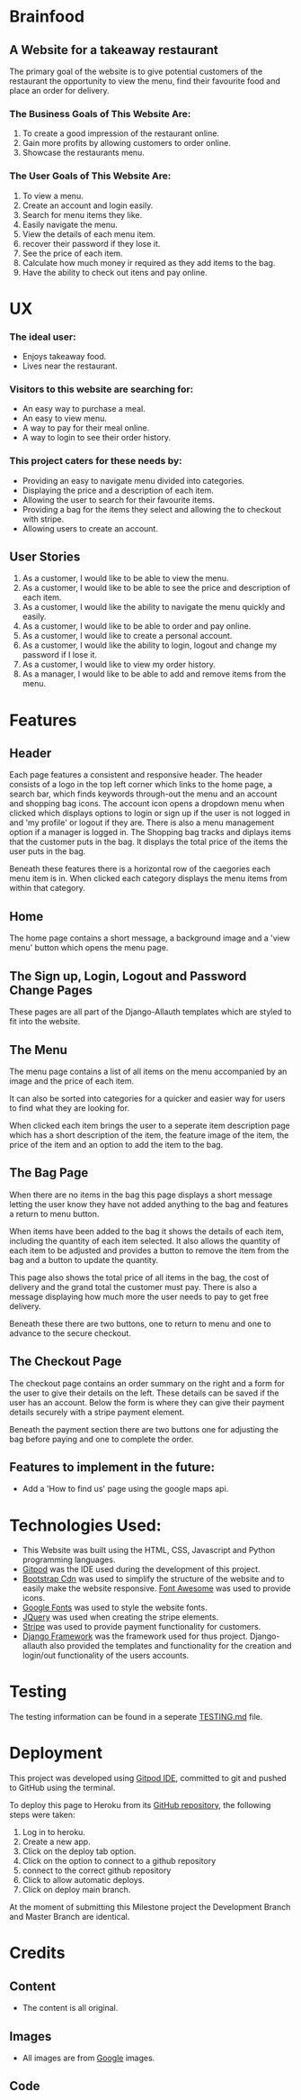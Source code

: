 # Brainfood
## A Website for a takeaway restaurant 


The primary goal of the website is to give potential customers of the restaurant the opportunity to view the menu, find their favourite food and place an order for delivery.

 ### The Business Goals of This Website Are: 
 1. To create a good impression of the restaurant online.
 2. Gain more profits by allowing customers to order online.
 3. Showcase the restaurants menu.

 ### The User Goals of This Website Are:
 1. To view a menu.
 2. Create an account and login easily.
 3. Search for menu items they like.
 4. Easily navigate the menu.
 5. View the details of each menu item.
 6. recover their password if they lose it.
 7. See the price of each item.
 8. Calculate how much money ir required as they add items to the bag.
 9. Have the ability to check out itens and pay online.
 

 # UX
 ### The ideal user:
 * Enjoys takeaway food.
 * Lives near the restaurant.

 ### Visitors to this website are searching for:
 * An easy way to purchase a meal.
 * An easy to view menu.
 * A way to pay for their meal online.
 * A way to login to see their order history.

 ### This project caters for these needs by:
 * Providing an easy to navigate menu divided into categories.
 * Displaying the price and a description of each item.
 * Allowing the user to search for their favourite items.
 * Providing a bag for the items they select and allowing the to checkout with stripe.
 * Allowing users to create an account.

 ## User Stories

1. As a customer, I would like to be able to view the menu.
2. As a customer, I would like to be able to see the price and description of each item.
3. As a customer, I would like the ability to navigate the menu quickly and easily.
4. As a customer, I would like to be able to order and pay online.
5. As a customer, I would like to create a personal account.
6. As a customer, I would like the ability to login, logout and change my password if I lose it.
7. As a customer, I would like to view my order history.
8. As a manager, I would like to be able to add and remove items from the menu.

# Features

## Header
Each page features a consistent and responsive header.
The header consists of a logo in the top left corner which links to the home page, a search bar, which finds keywords through-out the menu and an account and shopping bag icons. The account icon opens a dropdown menu when clicked which displays options to login or sign up if the user is not logged in and 'my profile' or logout if they are. There is also a menu management option if a manager is logged in.
The Shopping bag tracks and diplays items that the customer puts in the bag. It displays the total price of the items the user puts in the bag.

Beneath these features there is a horizontal row of the caegories each menu item is in. When clicked each category displays the menu items from within that category.

## Home
The home page contains a short message, a background image and a 'view menu' button which opens the menu page.

## The Sign up, Login, Logout and Password Change Pages
These pages are all part of the Django-Allauth templates which are styled to fit into the website.

## The Menu
The menu page contains a list of all items on the menu accompanied by an image and the price of each item. 

It can also be sorted into categories for a quicker and easier way for users to find what they are looking for.

When clicked each item brings the user to a seperate item description page which has a short description of the item, the feature image of the item, the price of the item and an option to add the item to the bag.  

## The Bag Page
When there are no items in the bag this page displays a short message letting the user know they have not added anything to the bag and features a return to menu button.

When items have been added to the bag it shows the details of each item, including the quantity of each item selected. It also allows the quantity of each item to be adjusted and provides a button to remove the item from the bag and a button to update the quantity. 

This page also shows the total price of all items in the bag, the cost of delivery and the grand total the customer must pay. There is also a message displaying how much more the user needs to pay to get free delivery.

Beneath these there are two buttons, one to return to menu and one to advance to the secure checkout.

## The Checkout Page
The checkout page contains an order summary on the right and a form for the user to give their details on the left. These details can be saved if the user has an account. Below the form is where they can give their payment details securely with a stripe payment element.

Beneath the payment section there are two buttons one for adjusting the bag before paying and one to complete the order. 

## Features to implement in the future:
* Add a 'How to find us' page using the google maps api.

# Technologies Used:
* This Website was built using the HTML, CSS, Javascript and Python programming languages.
*  [Gitpod](https://www.gitpod.io/) was the IDE used during the development of this project.
* [Bootstrap Cdn](https://materializecss.com/) was used to simplify the structure of the website and to easily make the website responsive.
[Font Awesome](https://fontawesome.com/) was used to provide icons.
* [Google Fonts](https://fonts.google.com/) was used to style the website fonts.
* [JQuery](https://jquery.com/) was used when creating the stripe elements.
* [Stripe](https://stripe.com/) was used to provide payment functionality for customers.
* [Django Framework](https://www.djangoproject.com/) was the framework used for thus project. Django-allauth also provided the templates and functionality for the creation and login/out functionality of the users accounts.


# Testing
The testing information can be found in a seperate [TESTING.md](TESTING.md) file. 

# Deployment
This project was developed using [Gitpod IDE](https://www.gitpod.io/), committed to git and pushed to GitHub using the terminal.

To deploy this page to Heroku from its [GitHub repository](https://github.com/staffordcian99/brainfood), the following steps were taken:
1. Log in to heroku.
2. Create a new app.
3. Click on the deploy tab option.
4. Click on the option to connect to a github repository
5. connect to the correct github repository
6. Click to allow automatic deploys.
7. Click on deploy main branch.


At the moment of submitting this Milestone project the Development Branch and Master Branch are identical.

# Credits
## Content

* The content is all original.

## Images

* All images are from [Google](https://www.google.ie/) images.


## Code 
